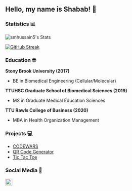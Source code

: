 ## Hello, my name is Shabab! 👋

### Statistics 📊

![smhussain5's Stats](https://github-readme-stats.vercel.app/api?username=smhussain5&theme=transparent&show_icons=true&hide_border=true&count_private=true)

[![GitHub Streak](https://github-readme-streak-stats.herokuapp.com?user=smhussain5&theme=transparent&hide_border=true&border_radius=0)](https://git.io/streak-stats)

### Education 🤓
<b>Stony Brook University (2017)</b>
<ul>
  <li>BE in Biomedical Engineering (Cellular/Molecular)</li>
</ul>
<b>TTUHSC Graduate School of Biomedical Sciences (2019)</b>
<ul>
  <li>MS in Graduate Medical Education Sciences</li>
</ul>
<b>TTU Rawls College of Business (2020)</b>
<ul>
  <li>MBA in Health Organization Management</li>
</ul>

### Projects 💻
<ul>
  <li><a href="https://github.com/smhussain5/CODEWARS">CODEWARS</a></li>
  <li><a href="https://github.com/smhussain5/QR_Code_Generator">QR Code Generator</a></li>
  <li><a href="https://github.com/smhussain5/Tic_Tac_Toe">Tic Tac Toe</a></li>
</ul>
<!--- <b>Power BI</b>
<ul>
  <li>TBD</li>
</ul>
<b>Python</b>
<ul>
  <li>TBD</li>
</ul>
<b>SQL</b>
<ul>
  <li>TBD</li>
</ul> --->

### Social Media 💬</h3></summary>
<a href="https://twitter.com/shussain_5"><img align="left" alt="Shabab Hussain | Twitter" width="22px" src="https://raw.githubusercontent.com/gauravghongde/social-icons/9d939e1c5b7ea4a24ac39c3e4631970c0aa1b920/SVG/Color/Twitter.svg" /></a>

<!--- [<img align="left" alt="JoshMadakor | LinkedIn" width="22px" src="https://cdn.jsdelivr.net/npm/simple-icons@v3/icons/linkedin.svg" />][linkedin]
[linkedin]: https://linkedin.com/in/joshmadakor --->